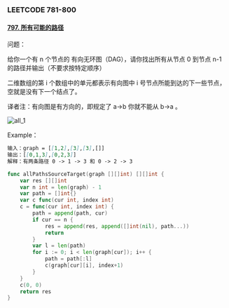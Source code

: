 ### **LEETCODE 781-800**

#### **[797. 所有可能的路径](https://leetcode-cn.com/problems/all-paths-from-source-to-target/)**

问题：

给你一个有 n 个节点的 有向无环图（DAG），请你找出所有从节点 0 到节点 n-1 的路径并输出（不要求按特定顺序）

二维数组的第 i 个数组中的单元都表示有向图中 i 号节点所能到达的下一些节点，空就是没有下一个结点了。

译者注：有向图是有方向的，即规定了 a→b 你就不能从 b→a 。

![all_1](https://github.com/xingwy/Hugging-Algorithm/blob/master/images/all_1.jpg)

Example：

```markdown
输入：graph = [[1,2],[3],[3],[]]
输出：[[0,1,3],[0,2,3]]
解释：有两条路径 0 -> 1 -> 3 和 0 -> 2 -> 3
```

```go
func allPathsSourceTarget(graph [][]int) [][]int {
	var res [][]int
	var n int = len(graph) - 1
	var path = []int{}
	var c func(cur int, index int)
	c = func(cur int, index int) {
		path = append(path, cur)
		if cur == n {
			res = append(res, append([]int(nil), path...))
			return
		}
		var l = len(path)
		for i := 0; i < len(graph[cur]); i++ {
			path = path[:l]
			c(graph[cur][i], index+1)
		}
	}
	c(0, 0)
	return res
}
```

